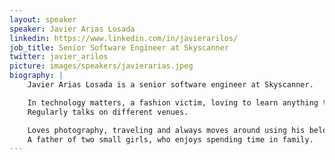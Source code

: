 ```yaml
---
layout: speaker
speaker: Javier Arias Losada
linkedin: https://www.linkedin.com/in/javierarilos/
job_title: Senior Software Engineer at Skyscanner
twitter: javier_arilos
picture: images/speakers/javierarias.jpeg
biography: |
    Javier Arias Losada is a senior software engineer at Skyscanner.

    In technology matters, a fashion victim, loving to learn anything trendy or interesting.
    Regularly talks on different venues.

    Loves photography, traveling and always moves around using his beloved-old bike.
    A father of two small girls, who enjoys spending time in family.
---
```

